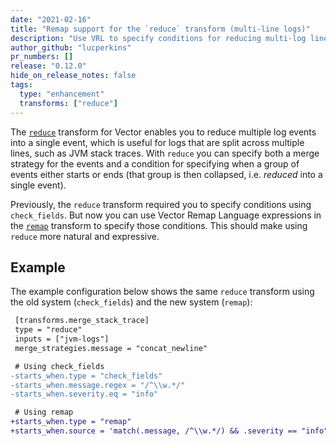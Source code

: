 ```yaml
---
date: "2021-02-16"
title: "Remap support for the `reduce` transform (multi-line logs)"
description: "Use VRL to specify conditions for reducing multi-log lines into a single log event"
author_github: "lucperkins"
pr_numbers: []
release: "0.12.0"
hide_on_release_notes: false
tags:
  type: "enhancement"
  transforms: ["reduce"]
---
```


The [`reduce`][reduce] transform for Vector enables you to reduce multiple log
events into a single event, which is useful for logs that are split across
multiple lines, such as JVM stack traces. With `reduce` you can specify both a
merge strategy for the events and a condition for specifying when a group of
events either starts or ends (that group is then collapsed, i.e. *reduced* into
a single event).

Previously, the `reduce` transform required you to specify conditions using
`check_fields`. But now you can use Vector Remap Language expressions in the
[`remap`][remap] transform to specify those conditions. This should make using
`reduce` more natural and expressive.

## Example

The example configuration below shows the same `reduce` transform using the old
system (`check_fields`) and the new system (`remap`):

```diff
 [transforms.merge_stack_trace]
 type = "reduce"
 inputs = ["jvm-logs"]
 merge_strategies.message = "concat_newline"

 # Using check_fields
-starts_when.type = "check_fields"
-starts_when.message.regex = "/^\\w.*/"
-starts_when.severity.eq = "info"

 # Using remap
+starts_when.type = "remap"
+starts_when.source = 'match(.message, /^\\w.*/) && .severity == "info"'
```

[reduce]: https://vector.dev/docs/reference/transforms/reduce
[remap]: https://vector.dev/docs/reference/transforms/remap
